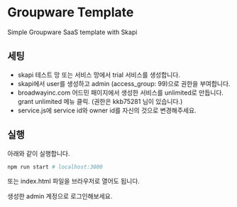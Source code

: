 # Groupware Template

Simple Groupware SaaS template with Skapi

## 세팅

- skapi 테스트 망 또는 서비스 망에서 trial 서비스를 생성합니다.
- skapi에서 user를 생성하고 admin (access_group: 99)으로 권한을 부여합니다.
- broadwayinc.com 어드민 패이지에서 생성한 서비스를 unlimited로 만듭니다. grant unlimited 메뉴 클릭. (권한은 kkb75281 님이 있습니다.)
- service.js에 service id와 owner id를 자신의 것으로 변경해주세요.

## 실행

아래와 같이 실행합니다.
```bash
npm run start # localhost:3000
```

또는 index.html 파일을 브라우저로 열어도 됩니다.

생성한 admin 계정으로 로그인해보세요.
